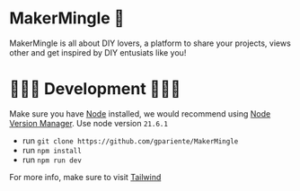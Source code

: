# MakerMingle 📐

MakerMingle is all about DIY lovers, a platform to share your projects, views other and get inspired by DIY entusiats like you!

# 👩🏻‍💻 Development 👨🏻‍💻

Make sure you have [Node](https://nodejs.org/en) installed, we would recommend using [Node Version Manager](https://github.com/nvm-sh/nvm).
Use node version `21.6.1`

- run `git clone https://github.com/gpariente/MakerMingle`
- run `npm install`
- run `npm run dev`

For more info, make sure to visit [Tailwind](https://tailwindcss.com/)
